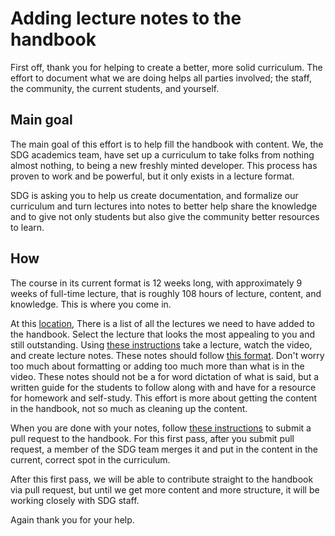 # Adding lecture notes to the handbook

First off, thank you for helping to create a better, more solid curriculum. The effort to document what we are doing helps all parties involved; the staff, the community, the current students, and yourself.

## Main goal

The main goal of this effort is to help fill the handbook with content. We, the SDG academics team, have set up a curriculum to take folks from nothing almost nothing, to being a new freshly minted developer. This process has proven to work and be powerful, but it only exists in a lecture format.

SDG is asking you to help us create documentation, and formalize our curriculum and turn lectures into notes to better help share the knowledge and to give not only students but also give the community better resources to learn.

## How

The course in its current format is 12 weeks long, with approximately 9 weeks of full-time lecture, that is roughly 108 hours of lecture, content, and knowledge. This is where you come in.

At this [location](./lectures-to-do.md), There is a list of all the lectures we need to have added to the handbook. Select the lecture that looks the most appealing to you and still outstanding. Using [these instructions](https://github.com/suncoast-devs/handbook/blob/master/meta/lecture-notes-project/contribution-instructions.md) take a lecture, watch the video, and create lecture notes. These notes should follow [this format](https://github.com/suncoast-devs/handbook/blob/master/meta/lecture-notes-project/sample-lecture-notes.md). Don't worry too much about formatting or adding too much more than what is in the video. These notes should not be a for word dictation of what is said, but a written guide for the students to follow along with and have for a resource for homework and self-study. This effort is more about getting the content in the handbook, not so much as cleaning up the content.

When you are done with your notes, follow [these instructions](https://github.com/suncoast-devs/handbook/blob/master/meta/lecture-notes-project/contribution-instructions.md) to submit a pull request to the handbook. For this first pass, after you submit pull request, a member of the SDG team merges it and put in the content in the current, correct spot in the curriculum.

After this first pass, we will be able to contribute straight to the handbook via pull request, but until we get more content and more structure, it will be working closely with SDG staff.

Again thank you for your help.
